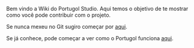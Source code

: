 Bem vindo a Wiki do Portugol Studio. Aqui temos o objetivo de te mostrar como você pode contribuir com o projeto.

Se nunca mexeu no Git sugiro começar por [aqui](https://github.com/UNIVALI-LITE/Portugol-Studio/wiki/Contribuindo-com-o-projeto).

Se já conhece, pode começar a ver como o Portugol funciona [aqui](https://github.com/UNIVALI-LITE/Portugol-Studio/wiki/Como-funciona-o-Portugol-Studio).
